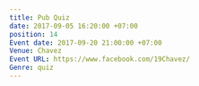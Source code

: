 ```yaml
---
title: Pub Quiz
date: 2017-09-05 16:20:00 +07:00
position: 14
Event date: 2017-09-20 21:00:00 +07:00
Venue: Chavez
Event URL: https://www.facebook.com/19Chavez/
Genre: quiz
---
```



